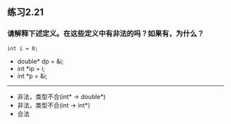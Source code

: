 ## 练习2.21
### 请解释下述定义。在这些定义中有非法的吗？如果有，为什么？
    int i = 0;
* double* dp = &i;
* int *ip = i;
* int *p = &i;
***
* 非法，类型不合(int* -> double*)
* 非法，类型不合(int -> int*)
* 合法